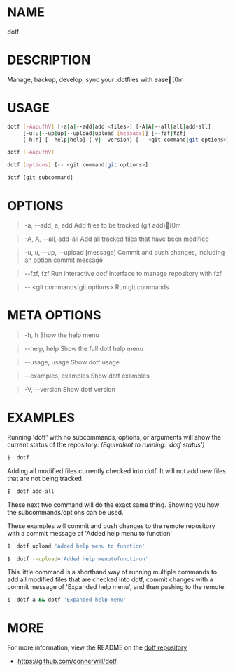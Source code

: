 # NAME

dotf


# DESCRIPTION

Manage, backup, develop, sync your .dotfiles with ease[0m


# USAGE

```bash
dotf [-AapufhV] [-a|a|--add|add <files>] [-A|A|--all|all|add-all]
     [-u|u|--up|up|--upload|upload [message]] [--fzf|fzf]
     [-h|h] [--help|help] [-V|--version] [-- <git command|git options>]]
```

```bash
dotf [-AapufhV]
```

```bash
dotf [options] [-- <git command|git options>]
```

```bash
dotf [git subcommand]
```


# OPTIONS

> -a, --add, a, add <files>
Add files to be tracked (git add)[0m

> -A, A, --all, add-all
Add all tracked files that have been modified

> -u, u, --up, --upload [message]
Commit and push changes, including an option commit message

> --fzf, fzf
Run interactive dotf interface to manage repository with fzf

> -- <git commands|git options>
Run git commands


# META OPTIONS

> -h, h
Show the help menu

> --help, help
Show the full dotf help menu

> --usage, usage
Show dotf usage

> --examples, examples
Show dotf examples

> -V, --version
Show dotf version


# EXAMPLES

Running 'dotf' with no subcommands, options, or arguments
will show the current status of the repository: *(Equivalent to running: 'dotf status')*

```bash
$  dotf
```

Adding all modified files currently checked into dotf.
It will not add new files that are not being tracked.

```bash
$  dotf add-all
```


These next two command will do the exact same thing.
Showing you how the subcommands/options can be used.

These examples will commit and push changes to the remote repository
with a commit message of 'Added help menu to function'

```bash
$  dotf upload 'Added help menu to function'
```

```bash
$  dotf --upload='Added help menutofunctinon'
```


This little command is a shorthand way of running multiple commands
to add all modified files that are checked into dotf, commit changes
with a commit message of 'Expanded help menu', and then pushing to the remote.

```bash
$  dotf a && dotf 'Expanded help menu'
```


# MORE

For more information, view the README on the [dotf repository](https://github.com/connerwill/dotf)

* https://github.com/connerwill/dotf
